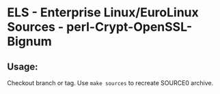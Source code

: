 # ELS - Enterprise Linux/EuroLinux Sources - perl-Crypt-OpenSSL-Bignum
 
## Usage:
  Checkout branch or tag. Use `make sources` to recreate  SOURCE0 archive.
